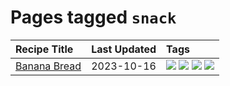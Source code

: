 # Pages tagged `snack`

|Recipe Title|Last Updated|Tags
|:---|:---|:---|
|[Banana Bread](../recipes/bananabread.md)|2023-10-16|[![](https://img.shields.io/badge/tag-baked-f05668)](../tags/baked.md) [![](https://img.shields.io/badge/tag-dessert-1d5152)](../tags/dessert.md) [![](https://img.shields.io/badge/tag-snack-32613c)](../tags/snack.md) [![](https://img.shields.io/badge/tag-vegan-659a8f)](../tags/vegan.md)|